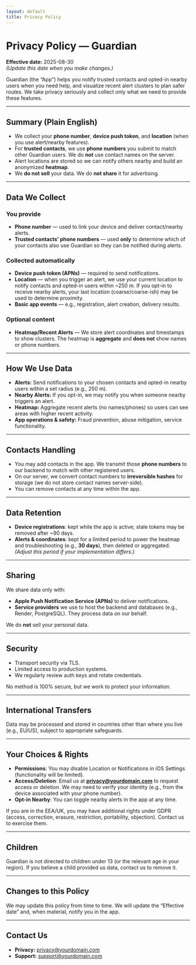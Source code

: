 ```yaml
---
layout: default
title: Privacy Policy
---
```


# Privacy Policy — Guardian
**Effective date:** 2025-08-30  
*(Update this date when you make changes.)*

Guardian (the “App”) helps you notify trusted contacts and opted-in nearby users when you need help, and visualize recent alert clusters to plan safer routes. We take privacy seriously and collect only what we need to provide these features.

---

## Summary (Plain English)
- We collect your **phone number**, **device push token**, and **location** (when you use alert/nearby features).
- For **trusted contacts**, we use **phone numbers** you submit to match other Guardian users. We do **not** use contact names on the server.
- Alert locations are stored so we can notify others nearby and build an anonymized **heatmap**.
- We **do not sell** your data. We do **not share** it for advertising.

---

## Data We Collect

### You provide
- **Phone number** — used to link your device and deliver contact/nearby alerts.
- **Trusted contacts’ phone numbers** — used **only** to determine which of your contacts also use Guardian so they can be notified during alerts.

### Collected automatically
- **Device push token (APNs)** — required to send notifications.
- **Location** — when you trigger an alert, we use your current location to notify contacts and opted-in users within ~250 m. If you opt-in to receive nearby alerts, your last location (coarse/coarse-ish) may be used to determine proximity.
- **Basic app events** — e.g., registration, alert creation, delivery results.

### Optional content
- **Heatmap/Recent Alerts** — We store alert coordinates and timestamps to show clusters. The heatmap is **aggregate** and **does not** show names or phone numbers.

---

## How We Use Data
- **Alerts:** Send notifications to your chosen contacts and opted-in nearby users within a set radius (e.g., 250 m).
- **Nearby Alerts:** If you opt-in, we may notify you when someone nearby triggers an alert.
- **Heatmap:** Aggregate recent alerts (no names/phones) so users can see areas with higher recent activity.
- **App operations & safety:** Fraud prevention, abuse mitigation, service functionality.

---

## Contacts Handling
- You may add contacts in the app. We transmit those **phone numbers** to our backend to match with other registered users.  
- On our server, we convert contact numbers to **irreversible hashes** for storage (we do not store contact names server-side).  
- You can remove contacts at any time within the app.

---

## Data Retention
- **Device registrations**: kept while the app is active; stale tokens may be removed after ~90 days.
- **Alerts & coordinates**: kept for a limited period to power the heatmap and troubleshooting (e.g., **30 days**), then deleted or aggregated.  
  *(Adjust this period if your implementation differs.)*

---

## Sharing
We share data only with:
- **Apple Push Notification Service (APNs)** to deliver notifications.
- **Service providers** we use to host the backend and databases (e.g., Render, PostgreSQL). They process data on our behalf.

We do **not** sell your personal data.

---

## Security
- Transport security via TLS.
- Limited access to production systems.
- We regularly review auth keys and rotate credentials.

No method is 100% secure, but we work to protect your information.

---

## International Transfers
Data may be processed and stored in countries other than where you live (e.g., EU/US), subject to appropriate safeguards.

---

## Your Choices & Rights
- **Permissions**: You may disable Location or Notifications in iOS Settings (functionality will be limited).
- **Access/Deletion**: Email us at **[privacy@yourdomain.com](mailto:privacy@yourdomain.com)** to request access or deletion. We may need to verify your identity (e.g., from the device associated with your phone number).
- **Opt-in Nearby**: You can toggle nearby alerts in the app at any time.

If you are in the EEA/UK, you may have additional rights under GDPR (access, correction, erasure, restriction, portability, objection). Contact us to exercise them.

---

## Children
Guardian is not directed to children under 13 (or the relevant age in your region). If you believe a child provided us data, contact us to remove it.

---

## Changes to this Policy
We may update this policy from time to time. We will update the “Effective date” and, when material, notify you in the app.

---

## Contact Us
- **Privacy:** [privacy@yourdomain.com](mailto:privacy@yourdomain.com)  
- **Support:** [support@yourdomain.com](mailto:support@yourdomain.com)

